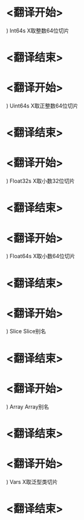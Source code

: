 
# <翻译开始>
) Int64s
X取整数64位切片
# <翻译结束>

# <翻译开始>
) Uint64s
X取正整数64位切片
# <翻译结束>

# <翻译开始>
) Float32s
X取小数32位切片
# <翻译结束>

# <翻译开始>
) Float64s
X取小数64位切片
# <翻译结束>

# <翻译开始>
) Slice
Slice别名
# <翻译结束>

# <翻译开始>
) Array
Array别名
# <翻译结束>

# <翻译开始>
) Vars
X取泛型类切片
# <翻译结束>
